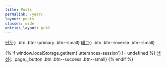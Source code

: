 ```yaml
---
title: Posts
permalink: /year/
layout: posts
classes: wide
entries_layout: grid
---
```


[년도](../year){: .btn .btn--primary .btn--small}
[태그](../tags){: .btn .btn--inverse .btn--small}

{% if window.localStorage.getItem('utterances-session') != undefined %}
    [생성](https://github.com/{{site.repository}}/new/main/_posts){: .page__button .btn .btn--success .btn--small}
{% endif %}